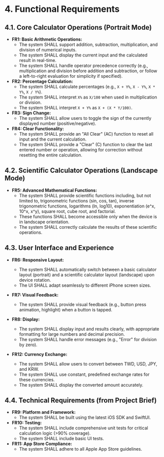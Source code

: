 # 4. Functional Requirements

## 4.1. Core Calculator Operations (Portrait Mode)

*   **FR1: Basic Arithmetic Operations:**
    *   The system SHALL support addition, subtraction, multiplication, and division of numerical inputs.
    *   The system SHALL display the current input and the calculated result in real-time.
    *   The system SHALL handle operator precedence correctly (e.g., multiplication and division before addition and subtraction, or follow a left-to-right evaluation for simplicity if specified).
*   **FR2: Percentage Calculation:**
    *   The system SHALL calculate percentages (e.g., `X + Y%`, `X - Y%`, `X * Y%`, `X / Y%`).
    *   The system SHALL interpret `X%` as `X/100` when used in multiplication or division.
    *   The system SHALL interpret `X + Y%` as `X + (X * Y/100)`.
*   **FR3: Sign Change:**
    *   The system SHALL allow users to toggle the sign of the currently displayed number (positive/negative).
*   **FR4: Clear Functionality:**
    *   The system SHALL provide an "All Clear" (AC) function to reset all input and the current calculation.
    *   The system SHALL provide a "Clear" (C) function to clear the last entered number or operation, allowing for correction without resetting the entire calculation.

## 4.2. Scientific Calculator Operations (Landscape Mode)

*   **FR5: Advanced Mathematical Functions:**
    *   The system SHALL provide scientific functions including, but not limited to, trigonometric functions (sin, cos, tan), inverse trigonometric functions, logarithms (ln, log10), exponentiation (e^x, 10^x, x^y), square root, cube root, and factorial.
    *   These functions SHALL become accessible only when the device is in landscape orientation.
    *   The system SHALL correctly calculate the results of these scientific operations.

## 4.3. User Interface and Experience

*   **FR6: Responsive Layout:**
    *   The system SHALL automatically switch between a basic calculator layout (portrait) and a scientific calculator layout (landscape) upon device rotation.
    *   The UI SHALL adapt seamlessly to different iPhone screen sizes.
*   **FR7: Visual Feedback:**
    *   The system SHALL provide visual feedback (e.g., button press animation, highlight) when a button is tapped.
*   **FR8: Display:**
    *   The system SHALL display input and results clearly, with appropriate formatting for large numbers and decimal precision.
    *   The system SHALL handle error messages (e.g., "Error" for division by zero).

*   **FR12: Currency Exchange:**
    *   The system SHALL allow users to convert between TWD, USD, JPY, and KRW.
    *   The system SHALL use constant, predefined exchange rates for these currencies.
    *   The system SHALL display the converted amount accurately.

## 4.4. Technical Requirements (from Project Brief)

*   **FR9: Platform and Framework:**
    *   The system SHALL be built using the latest iOS SDK and SwiftUI.
*   **FR10: Testing:**
    *   The system SHALL include comprehensive unit tests for critical calculation logic (>90% coverage).
    *   The system SHALL include basic UI tests.
*   **FR11: App Store Compliance:**
    *   The system SHALL adhere to all Apple App Store guidelines.

